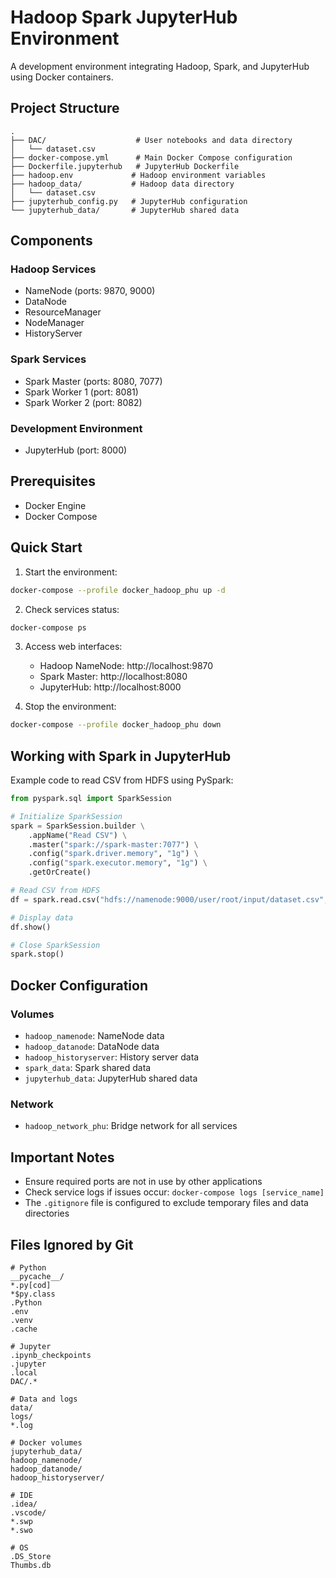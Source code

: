 # Hadoop Spark JupyterHub Environment

A development environment integrating Hadoop, Spark, and JupyterHub using Docker containers.

## Project Structure

```
.
├── DAC/                    # User notebooks and data directory
│   └── dataset.csv
├── docker-compose.yml      # Main Docker Compose configuration
├── Dockerfile.jupyterhub   # JupyterHub Dockerfile
├── hadoop.env             # Hadoop environment variables
├── hadoop_data/           # Hadoop data directory
│   └── dataset.csv
├── jupyterhub_config.py   # JupyterHub configuration
└── jupyterhub_data/       # JupyterHub shared data
```

## Components

### Hadoop Services
- NameNode (ports: 9870, 9000)
- DataNode
- ResourceManager
- NodeManager
- HistoryServer

### Spark Services
- Spark Master (ports: 8080, 7077)
- Spark Worker 1 (port: 8081)
- Spark Worker 2 (port: 8082)

### Development Environment
- JupyterHub (port: 8000)

## Prerequisites

- Docker Engine
- Docker Compose

## Quick Start

1. Start the environment:
```bash
docker-compose --profile docker_hadoop_phu up -d
```

2. Check services status:
```bash
docker-compose ps
```

3. Access web interfaces:
   - Hadoop NameNode: http://localhost:9870
   - Spark Master: http://localhost:8080
   - JupyterHub: http://localhost:8000

4. Stop the environment:
```bash
docker-compose --profile docker_hadoop_phu down
```

## Working with Spark in JupyterHub

Example code to read CSV from HDFS using PySpark:

```python
from pyspark.sql import SparkSession

# Initialize SparkSession
spark = SparkSession.builder \
    .appName("Read CSV") \
    .master("spark://spark-master:7077") \
    .config("spark.driver.memory", "1g") \
    .config("spark.executor.memory", "1g") \
    .getOrCreate()

# Read CSV from HDFS
df = spark.read.csv("hdfs://namenode:9000/user/root/input/dataset.csv", header=True, inferSchema=True)

# Display data
df.show()

# Close SparkSession
spark.stop()
```

## Docker Configuration

### Volumes
- `hadoop_namenode`: NameNode data
- `hadoop_datanode`: DataNode data
- `hadoop_historyserver`: History server data
- `spark_data`: Spark shared data
- `jupyterhub_data`: JupyterHub shared data

### Network
- `hadoop_network_phu`: Bridge network for all services

## Important Notes

- Ensure required ports are not in use by other applications
- Check service logs if issues occur: `docker-compose logs [service_name]`
- The `.gitignore` file is configured to exclude temporary files and data directories

## Files Ignored by Git

```
# Python
__pycache__/
*.py[cod]
*$py.class
.Python
.env
.venv
.cache

# Jupyter
.ipynb_checkpoints
.jupyter
.local
DAC/.*

# Data and logs
data/
logs/
*.log

# Docker volumes
jupyterhub_data/
hadoop_namenode/
hadoop_datanode/
hadoop_historyserver/

# IDE
.idea/
.vscode/
*.swp
*.swo

# OS
.DS_Store
Thumbs.db
```
